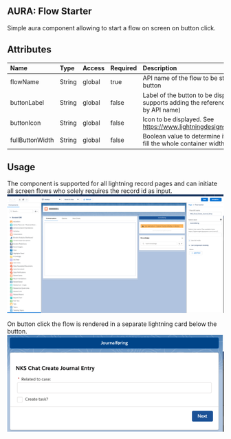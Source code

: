 ## AURA: Flow Starter

Simple aura component allowing to start a flow on screen on button click.

## Attributes

| Name            | Type   | Access | Required | Description                                                                                          |
| :-------------- | :----- | :----- | :------- | :--------------------------------------------------------------------------------------------------- |
| flowName        | String | global | true     | API name of the flow to be started from the button                                                   |
| buttonLabel     | String | global | false    | Label of the button to be displayed (Also supports adding the reference to custom label by API name) |
| buttonIcon      | String | global | false    | Icon to be displayed. See https://www.lightningdesignsystem.com/icons/                               |
| fullButtonWidth | String | global | false    | Boolean value to determine if the button should fill the whole container width                       |

## Usage

The component is supported for all lightning record pages and can initiate all screen flows who solely requires the record id as input.
![App builder setup](App_Builder_Setup.png)

On button click the flow is rendered in a separate lightning card below the button.
![Exampled](Example.png)
